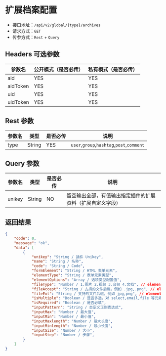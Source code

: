 # 扩展档案配置

- 接口地址：`/api/v2/global/{type}/archives`
- 请求方式：`GET`
- 传参方式：`Rest` + `Query`

## Headers 可选参数

| 参数名 | 公开模式（是否必传） | 私有模式（是否必传） |
| --- | --- | --- |
| aid | YES | YES |
| aidToken | YES | YES |
| uid | YES | YES |
| uidToken | YES | YES |

## Rest 参数

| 参数名 | 类型 | 是否必传 | 说明 |
| --- | --- | --- | --- |
| type | String | YES | `user`,`group`,`hashtag`,`post`,`comment` |

## Query 参数

| 参数名 | 类型 | 是否必传 | 说明 |
| --- | --- | --- | --- |
| unikey | String | NO | 留空输出全部，有值输出指定插件的扩展资料（扩展自定义字段） |

## 返回结果

```json
{
    "code": 0,
    "message": "ok",
    "data": [
        {
            "unikey": "String / 插件 Unikey",
            "name": "String / 名称",
            "code": "String / Code",
            "formElement": "String / HTML 表单元素",
            "elementType": "String / 表单元素类型",
            "elementOptions": "Array / 选项类型配置值",
            "fileType": "Number / 1.图片 2.视频 3.音频 4.文档", // elementType 为 file 时使用
            "fileAccept": "String / 支持的文件后缀，例如 .jpg,.png", // elementType 为 file 时使用
            "fileExt": "String / 支持的文件后缀，例如 jpg,png", // elementType 为 file 时使用
            "isMultiple": "Boolean / 是否多选，对 select,email,file 等元素有效",
            "isRequired": "Boolean / 是否必填",
            "inputPattern": "String / 自定义正则表达式",
            "inputMax": "Number / 最大值",
            "inputMin": "Number / 最小值",
            "inputMaxlength": "Number / 最大长度",
            "inputMinlength": "Number / 最小长度",
            "inputSize": "Number / 大小",
            "inputStep": "Number / 步骤",
        }
    ]
}
```
